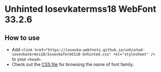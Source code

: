 # Unhinted Iosevkatermss18 WebFont 33.2.6

## How to use

- Add `<link href="https://iosevka-webfonts.github.io/unhinted-iosevkatermss18/IosevkaTermSS18-Unhinted.css" rel="stylesheet" />` to your `<head>`.
- Check out the [CSS file](./IosevkaTermSS18-Unhinted.css) for browsing the name of font family.

